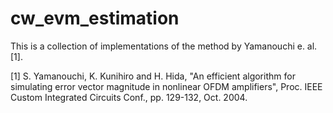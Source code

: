 # cw_evm_estimation

This is a collection of implementations of the method by Yamanouchi e. al. [1].  

[1] S. Yamanouchi, K. Kunihiro and H. Hida, "An efficient algorithm for simulating error vector magnitude in nonlinear OFDM amplifiers", Proc. IEEE Custom Integrated Circuits Conf., pp. 129-132, Oct. 2004.
